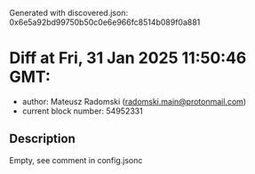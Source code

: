 Generated with discovered.json: 0x6e5a92bd99750b50c0e6e966fc8514b089f0a881

# Diff at Fri, 31 Jan 2025 11:50:46 GMT:

- author: Mateusz Radomski (<radomski.main@protonmail.com>)
- current block number: 54952331

## Description

Empty, see comment in config.jsonc
